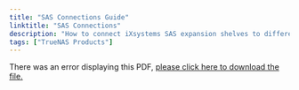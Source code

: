 ```yaml
---
title: "SAS Connections Guide"
linktitle: "SAS Connections"
description: "How to connect iXsystems SAS expansion shelves to different TrueNAS hardware products."
tags: ["TrueNAS Products"]
---
```


<object data="https://www.truenas.com/docs/files/SASWiringGuidev1_1.pdf" type="application/pdf" width="95%" height="1000">
  There was an error displaying this PDF, <a href="https://www.truenas.com/docs/files/SASWiringGuidev1_1.pdf">please click here to download the file.</a>
</object>
